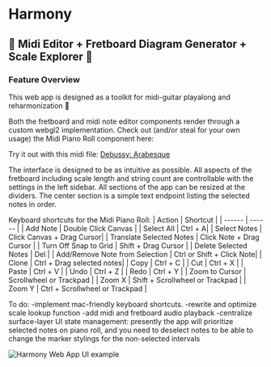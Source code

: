 # **Harmony**
## 🎸 **Midi Editor + Fretboard Diagram Generator + Scale Explorer** 🎵

### Feature Overview

This web app is designed as a toolkit for midi-guitar playalong and reharmonization 🌟 

Both the fretboard and midi note editor components render through a custom webgl2 implementation. Check out (and/or steal for your own usage) the Midi Piano Roll component here: 

Try it out with this midi file: [Debussy: Arabesque](https://github.com/audreyadora/harmony/blob/9bd184101be2895db87d364ca5297d4de0dbe762/static/arabesqu.mid)

The interface is designed to be as intuitive as possible. All aspects of the fretboard including scale length and string count are controllable with the settings in the left sidebar. All sections of the app can be resized at the dividers. The center section is a simple text endpoint listing the selected notes in order.

Keyboard shortcuts for the Midi Piano Roll: 
| Action | Shortcut |
| ------ | ------ |
| Add Note | Double Click Canvas |
| Select All | Ctrl + A|
| Select Notes | Click Canvas + Drag Cursor|
| Translate Selected Notes | Click Note + Drag Cursor |
| Turn Off Snap to Grid  | Shift + Drag Cursor |
| Delete Selected Notes | Del |
| Add/Remove Note from Selection | Ctrl or Shift + Click Note|
| Clone | Ctrl + Drag selected notes|
| Copy | Ctrl + C |
| Cut | Ctrl + X |
| Paste | Ctrl + V |
| Undo | Ctrl + Z |
| Redo | Ctrl + Y |
| Zoom to Cursor | Scrollwheel or Trackpad |
| Zoom X | Shift + Scrollwheel or Trackpad |
| Zoom Y | Ctrl + Scrollwheel or Trackpad |

To do: 
-implement mac-friendly keyboard shortcuts. 
-rewrite and optimize scale lookup function
-add midi and fretboard audio playback 
-centralize surface-layer UI state management: 
  presently the app will prioritize selected notes on piano roll, and you need to deselect notes to be able to change the marker stylings for the   non-selected intervals  

![Harmony Web App UI example](https://github.com/audreyadora/harmony/blob/f158d8e00c25b648d81c86c451eb8c078a72bf6c/harmony-ui.png)
